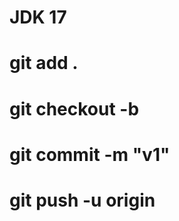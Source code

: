 # JDK 17

# git add .
# git checkout -b <nazwabrancha>
# git commit -m "v1"
# git push -u origin <nazwabrancha>
